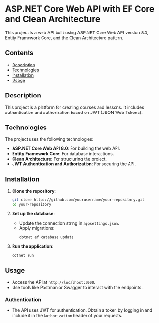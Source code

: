 # ASP.NET Core Web API with EF Core and Clean Architecture

This project is a web API built using ASP.NET Core Web API version 8.0, Entity Framework Core, and the Clean Architecture pattern.

## Contents

- [Description](#description)
- [Technologies](#technologies)
- [Installation](#installation)
- [Usage](#usage)


## Description

This project is a platform for creating courses and lessons. It includes authentication and authorization based on JWT (JSON Web Tokens).

## Technologies

The project uses the following technologies:

- **ASP.NET Core Web API 8.0**: For building the web API.
- **Entity Framework Core**: For database interactions.
- **Clean Architecture**: For structuring the project.
- **JWT Authentication and Authorization**: For securing the API.


## Installation

1. **Clone the repository**:
    ```sh
    git clone https://github.com/yourusername/your-repository.git
    cd your-repository
    ```

2. **Set up the database**:
    - Update the connection string in `appsettings.json`.
    - Apply migrations:
        ```sh
        dotnet ef database update
        ```

3. **Run the application**:
    ```sh
    dotnet run
    ```

## Usage

- Access the API at `http://localhost:5000`.
- Use tools like Postman or Swagger to interact with the endpoints.

### Authentication

- The API uses JWT for authentication. Obtain a token by logging in and include it in the `Authorization` header of your requests.
